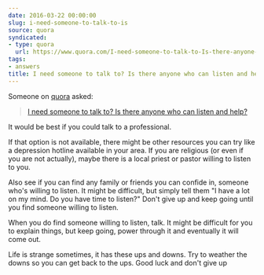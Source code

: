 ```yaml
---
date: 2016-03-22 00:00:00
slug: i-need-someone-to-talk-to-is
source: quora
syndicated:
- type: quora
  url: https://www.quora.com/I-need-someone-to-talk-to-Is-there-anyone-who-can-listen-and-help/answer/Roy-Tang
tags:
- answers
title: I need someone to talk to? Is there anyone who can listen and help?
---
```


Someone on [quora](https://quora.com) asked:

> [I need someone to talk to? Is there anyone who can listen and help?](https://www.quora.com/I-need-someone-to-talk-to-Is-there-anyone-who-can-listen-and-help/answer/Roy-Tang)


It would be best if you could talk to a professional.

If that option is not available, there might be other resources you can try like a depression hotline available in your area. If you are religious (or even if you are not actually), maybe there is a local priest or pastor willing to listen to you.

Also see if you can find any family or friends you can confide in, someone who's willing to listen. It might be difficult, but simply tell them "I have a lot on my mind. Do you have time to listen?" Don't give up and keep going until you find someone willing to listen.

When you do find someone willing to listen, talk. It might be difficult for you to explain things, but keep going, power through it and eventually it will come out.

Life is strange sometimes, it has these ups and downs. Try to weather the downs so you can get back to the ups. Good luck and don't give up